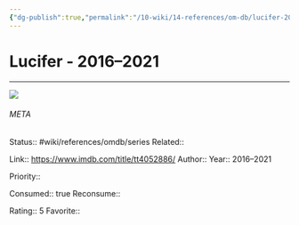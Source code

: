 ```yaml
---
{"dg-publish":true,"permalink":"/10-wiki/14-references/om-db/lucifer-2016-2021/","title":"Lucifer","tags":["mediaDB/tv/series"]}
---
```



# Lucifer - 2016–2021
---
![](https://m.media-amazon.com/images/M/MV5BNDJjMzc4NGYtZmFmNS00YWY3LThjMzQtYzJlNGFkZGRiOWI1XkEyXkFqcGdeQXVyMTkxNjUyNQ@@._V1_SX300.jpg)





###### META
Status:: #wiki/references/omdb/series
Related:: 

Link:: https://www.imdb.com/title/tt4052886/
Author:: 
Year:: 2016–2021

Priority:: 

Consumed:: true
Reconsume:: 

Rating:: 5
Favorite:: 
